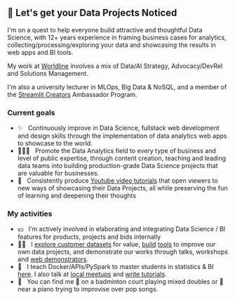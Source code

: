 ## :cherry_blossom: Let's get your Data Projects Noticed

I'm on a quest to help everyone build attractive and thoughtful Data Science, with 12+ years experience in framing business cases for analytics, collecting/processing/exploring your data and showcasing the results in web apps and BI tools. 

My work at [Worldline](https://worldline.com/) involves a mix of Data/AI Strategy, Advocacy/DevRel and Solutions Management. 

I'm also a university lecturer in MLOps, Big Data & NoSQL, and a member of the [Streamlit Creators](https://discuss.streamlit.io/t/introducing-streamlit-creators/6207)  Ambassador Program.

### Current goals

* ✨ &nbsp; Continuously improve in Data Science, fullstack web development and design skills through the implementation of data analytics web apps to showcase to the world.
* 👨🏽‍🏫 &nbsp; Promote the Data Analytics field to every type of business and level of public expertise, through content creation, teaching and leading data teams into building production-grade Data Science projects that are valuable for businesses. 
* 🎥 &nbsp; Consistently produce [Youtube video tutorials](https://www.youtube.com/@andfanilo) that open viewers to new ways of showcasing their Data Projects, all while preserving the fun of learning and deepening their thoughts

### My activities
  
* 💵 &nbsp; I'm actively involved in elaborating and integrating Data Science / BI features for products, projects and bids internally
* 🧑‍💻 &nbsp; I [explore customer datasets](https://github.com/andfanilo/ieee-fraud-detection) for value, [build](https://github.com/andfanilo/cookiecutter-kaggle) [tools](https://github.com/andfanilo/fastapi-vue-crud) to improve our own data projects, and demonstrate our works through talks, workshops and [web demonstrators](https://andfanilo.github.io/quickdraw-minigame).
* 👥 &nbsp; I teach Docker/APIs/PySpark to master students in statistics & BI [here](https://andfanilo.github.io/lyon2/). I also talk at [local meetups](https://www.youtube.com/watch?v=iwdHFssqtIM) and [write tutorials](https://streamlit-components-tutorial.netlify.app/).
* 👀 &nbsp; You can find me 🏸 on a badminton court playing mixed doubles or 🎹 near a piano trying to improvise over pop songs.

